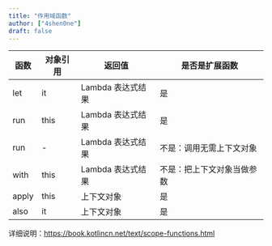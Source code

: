 ```yaml
---
title: "作用域函数"
author: ["4shen0ne"]
draft: false
---
```


| 函数  | 对象引用 | 返回值       | 是否是扩展函数 |
|-----|------|-----------|---------|
| let   | it   | Lambda 表达式结果 | 是            |
| run   | this | Lambda 表达式结果 | 是            |
| run   | -    | Lambda 表达式结果 | 不是：调用无需上下文对象 |
| with  | this | Lambda 表达式结果 | 不是：把上下文对象当做参数 |
| apply | this | 上下文对象   | 是            |
| also  | it   | 上下文对象   | 是            |

详细说明：<https://book.kotlincn.net/text/scope-functions.html>
